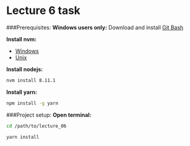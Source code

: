 # Lecture 6 task

###Prerequisites:
__Windows users only:__
Download and install [Git Bash](https://git-scm.com/download/win)


__Install nvm:__
  + [Windows](https://github.com/coreybutler/nvm-windows)
  + [Unix](https://github.com/creationix/nvm)
 
__Install nodejs:__
```bash
nvm install 8.11.1
```

__Install yarn:__
```bash
npm install -g yarn
```

###Project setup:
__Open terminal:__

```bash
cd /path/to/lecture_06
```

```bash
yarn install
```
